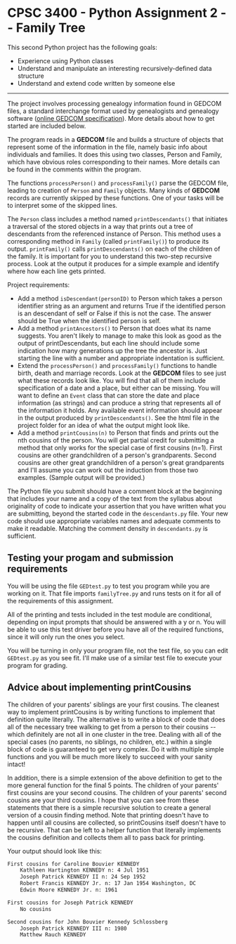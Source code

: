 # CPSC 3400 - Python Assignment 2 -- Family Tree

This second Python project has the following goals:

- Experience using Python classes
- Understand and manipulate an interesting recursively-defined data structure
- Understand and extend code written by someone else

----

The project involves processing genealogy information found in GEDCOM files, a standard interchange format used by genealogists and genealogy software ([online GEDCOM specification](https://gedcom.io/specifications/FamilySearchGEDCOMv7.html)). More details about how to get started are included below.

The program reads in a **GEDCOM** file and builds a structure of objects that represent some of the information in the file, namely basic info about individuals and families.  It does this using two classes, Person and Family, which have obvious roles corresponding to their names.  More details can be found in the comments within the program.

The functions `processPerson()` and `processFamily()` parse the GEDCOM file, leading to creation of `Person` and `Family` objects.  Many kinds of **GEDCOM** records are currently skipped by these functions.  One of your tasks will be to  interpret some of the skipped lines.

The `Person` class includes a method named `printDescendants()` that initiates a traversal of the stored objects in a way that prints out a tree of descendants from the referenced instance of Person.  This method uses a corresponding method in `Family` (called `printFamily()`) to produce its output.  `printFamily()` calls `printDescendants()` on each of the children of the family.  It is important for you to understand this two-step recursive process.  Look at the output it produces for a simple example and identify where how each line gets printed.

Project requirements:

- Add a method `isDescendant(personID)` to Person which takes a person identifier string as an argument and returns True if the identified person is an descendant of self or False if this is not the case.  The answer should be True when the identified person is self.
- Add a method `printAncestors()` to Person that does what its name suggests.  You aren't likely to manage to make this look as good as the output of printDescendants, but each line should include some indication how many generations up the tree the ancestor is.  Just starting the line with a number and appropriate indentation is sufficient.
- Extend the `processPerson()` and `processFamily()` functions to handle birth, death and marriage records.  Look at the **GEDCOM** files to see just what these records look like.  You will find that all of them include specification of a date and a place, but either can be missing.  You will want to define an `Event` class that can store the date and place information (as strings) and can produce a string that represents all of the information it holds.  Any available event information should appear in the output produced by `printDescendants()`.  See the html file in the project folder for an idea of what the output might look like.
- Add a method `printCousins(n)` to Person that finds and prints out the nth cousins of the person.  You will get partial credit for submitting a method that only works for the special case of first cousins (n=1). First cousins are other grandchildren of a person's grandparents.  Second cousins are other great grandchildren of a person's great grandparents and I'll assume you can work out the induction from those two examples. (Sample output will be provided.)

The Python file you submit should have a comment block at the beginning that includes your name and a copy of the text from the syllabus about originality of code to indicate your assertion that you have written what you are submitting, beyond the started code in the `descendants.py` file.  Your new code should use appropriate variables names and adequate comments to make it readable.  Matching the comment density in `descendants.py` is sufficient.

## Testing your progam and submission requirements

You will be using the file `GEDtest.py` to test you program while you are working on it. That file imports `familyTree.py` and runs tests on it for all of the requirements of this assignment.

All of the printing and tests included in the test module are conditional, depending on input prompts that should be answered with a y or n.  You will be able to use this test driver before you have all of the required functions, since it will only run the ones you select.

You will be turning in only your program file, not the test file, so you can edit `GEDtest.py` as you see fit.  I'll make use of  a similar test file to execute your program for grading.

## Advice about implementing printCousins

The children of your parents' siblings are your first cousins.  The cleanest way to implement printCousins is by writing functions to implement that definition quite literally.  The alternative is to write a block of code that does all of the necessary tree walking to get from a person to their cousins -- which definitely are not all in one cluster in the tree.  Dealing with all of the special cases (no parents, no siblings, no children, etc.) within a single block of code is guaranteed to get very complex.  Do it with multiple simple functions and you will be much more likely to succeed with your sanity intact!

In addition, there is a simple extension of the above definition to get to the more general function for the final 5 points.  The children of your parents' first cousins are your second cousins.  The children of your parents' second cousins are your third cousins.  I hope that you can see from these statements that there is a simple recursive solution to create a general version of a cousin finding method.  Note that printing doesn't have to happen until all cousins are collected, so printCousins itself doesn't have to be recursive.  That can be left to a helper function that literally implements the cousins definition and collects them all to pass back for printing.

Your output should look like this:

```txt
First cousins for Caroline Bouvier KENNEDY
    Kathleen Hartington KENNEDY n: 4 Jul 1951
    Joseph Patrick KENNEDY II n: 24 Sep 1952
    Robert Francis KENNEDY Jr. n: 17 Jan 1954 Washington, DC
    Edwin Moore KENNEDY Jr. n: 1961

First cousins for Joseph Patrick KENNEDY
    No cousins

Second cousins for John Bouvier Kennedy Schlossberg
    Joseph Patrick KENNEDY III n: 1980
    Matthew Rauch KENNEDY
```
